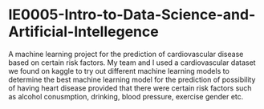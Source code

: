 # IE0005-Intro-to-Data-Science-and-Artificial-Intellegence
A machine learning project for the prediction of cardiovascular disease based on certain risk factors.
My team and I used a cardiovascular dataset we found on kaggle to try out different machine learning models to determine the best machine learning model for the prediction of possibility of having heart disease provided that there were certain risk factors such as alcohol conusmption, drinking, blood pressure, exercise gender etc.
